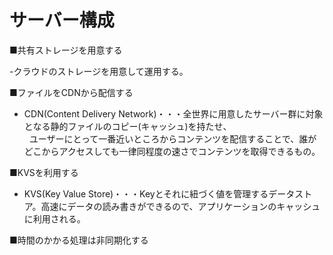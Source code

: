 # サーバー構成

■共有ストレージを用意する

-クラウドのストレージを用意して運用する。

■ファイルをCDNから配信する

- CDN(Content Delivery Network)・・・全世界に用意したサーバー群に対象となる静的ファイルのコピー(キャッシュ)を持たせ、  
&nbsp;&nbsp;ユーザーにとって一番近いところからコンテンツを配信することで、誰がどこからアクセスしても一律同程度の速さでコンテンツを取得できるもの。

■KVSを利用する

- KVS(Key Value Store)・・・Keyとそれに紐づく値を管理するデータストア。高速にデータの読み書きができるので、アプリケーションのキャッシュに利用される。

■時間のかかる処理は非同期化する

